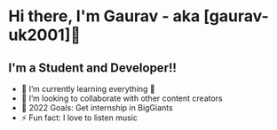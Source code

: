 # Hi there, I'm Gaurav - aka [gaurav-uk2001]👋 

## I'm a Student and Developer!!

<!-- - 🔭 Check out my VS Code course: [Become A VS Code SuperHero!][course]! -->
- 🌱 I’m currently learning everything 🤣
- 👯 I’m looking to collaborate with other content creators
- 🥅 2022 Goals: Get internship in BigGiants
- ⚡ Fun fact: I love to listen music
